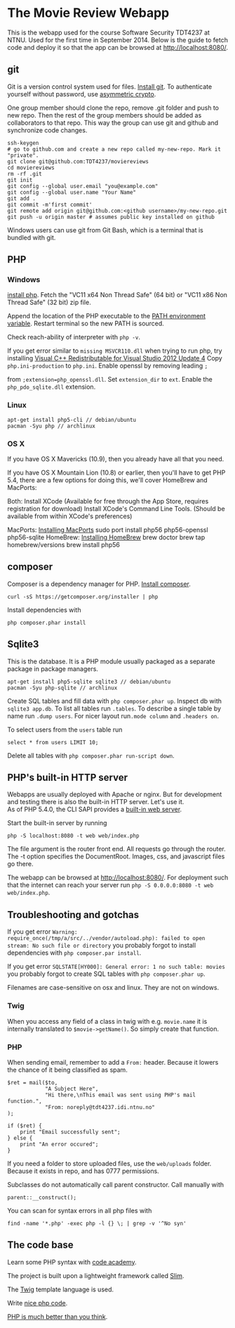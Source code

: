 
# The Movie Review Webapp

This is the webapp used for the course Software Security TDT4237
at NTNU. Used for the first time in September 2014.
Below is the guide to fetch code and deploy it so that the app
can be browsed at [http://localhost:8080/](http://localhost:8080/).

## git

Git is a version control system used for files.
[Install git](http://git-scm.com/download).
To authenticate yourself without password, 
use [asymmetric crypto](https://help.github.com/articles/generating-ssh-keys).

One group member should clone the repo, remove .git folder and push to new repo.
Then the rest of the group members
should be added as collaborators to that repo. This way the group
can use git and github and synchronize code changes.

    ssh-keygen
    # go to github.com and create a new repo called my-new-repo. Mark it "private".
    git clone git@github.com:TDT4237/moviereviews 
    cd moviereviews
    rm -rf .git
    git init
    git config --global user.email "you@example.com"
    git config --global user.name "Your Name"
    git add .
    git commit -m'first commit'
    git remote add origin git@github.com:<github username>/my-new-repo.git
    git push -u origin master # assumes public key installed on github

Windows users can use git from Git Bash, which is a terminal that
is bundled with git.

## PHP

### Windows

[install php](http://windows.php.net/download/).
Fetch the "VC11 x64 Non Thread Safe" (64 bit) or
"VC11 x86 Non Thread Safe" (32 bit) zip file.

Append the location of the PHP executable to the
[PATH environment variable](https://stackoverflow.com/questions/17727436/how-to-properly-set-php-environment-variable-to-run-commands-in-git-bash).
Restart terminal so the new PATH is sourced.

Check reach-ability of interpreter with `php -v`.

If you get error similar to `missing MSVCR110.dll` when trying to run php, try installing
[Visual C++ Redistributable for Visual Studio 2012 Update 4](http://www.microsoft.com/en-us/download/details.aspx?id=30679)
Copy `php.ini-production` to `php.ini`. Enable openssl by removing leading `;`

from `;extension=php_openssl.dll`. Set `extension_dir` to `ext`.
Enable the `php_pdo_sqlite.dll` extension.

### Linux

    apt-get install php5-cli // debian/ubuntu
    pacman -Syu php // archlinux

### OS X
If you have OS X Mavericks (10.9), then you already have all that you need.

If you have OS X Mountain Lion (10.8) or earlier, then you'll have to get PHP 5.4,
there are a few options for doing this, we'll cover HomeBrew and MacPorts:

Both:
    Install XCode (Available for free through the App Store, requires registration for download)
    Install XCode's Command Line Tools. (Should be available from within XCode's preferences)

MacPorts:
    [Installing MacPorts](https://www.macports.org/install.php)
	sudo port install php56 php56-openssl php56-sqlite
HomeBrew:
    [Installing HomeBrew](http://brew.sh)
	brew doctor
	brew tap homebrew/versions
	brew install php56

## composer

Composer is a dependency manager for PHP.
[Install composer](https://getcomposer.org/doc/00-intro.md).

    curl -sS https://getcomposer.org/installer | php

Install dependencies with

    php composer.phar install

## Sqlite3

This is the database. It is a PHP module usually packaged as a separate
package in package managers.

    apt-get install php5-sqlite sqlite3 // debian/ubuntu
    pacman -Syu php-sqlite // archlinux

Create SQL tables and fill data with `php composer.phar up`.
Inspect db with `sqlite3 app.db`.
To list all tables run `.tables`. To describe a single table by name run
 `.dump users`. For nicer layout run`.mode column` and `.headers on`.

To select users from the `users` table run

    select * from users LIMIT 10;

Delete all tables with `php composer.phar run-script down`.

## PHP's built-in HTTP server

Webapps are usually deployed with Apache or nginx. But for development
and testing there is also the built-in HTTP server. Let's use it.  
As of PHP 5.4.0, the CLI SAPI provides a 
[built-in web server](http://php.net/manual/en/features.commandline.webserver.php).

Start the built-in server by running

    php -S localhost:8080 -t web web/index.php

The file argument is the router front end. All requests go through
the router. The -t option specifies the
DocumentRoot. Images, css, and javascript files go there.

The webapp can be browsed at [http://localhost:8080/](http://localhost:8080/).
For deployment such that the internet can reach your server run
`php -S 0.0.0.0:8080 -t web web/index.php`.

## Troubleshooting and gotchas

If you get error 
`Warning: require_once(/tmp/a/src/../vendor/autoload.php): failed to open stream: No such file or directory`
you probably forgot to install dependencies with `php composer.par install`.

If you get error
`SQLSTATE[HY000]: General error: 1 no such table: movies`
you probably forgot to create SQL tables with `php composer.phar up`.

Filenames are case-sensitive on osx and linux. They are not on windows.

### Twig

When you access any field of a class in twig with e.g. `movie.name` it is internally
translated to `$movie->getName()`. So simply create that function.

### PHP

When sending email, remember to add a `From:` header. Because it lowers
the chance of it being classified as spam.

    $ret = mail($to,
                "A Subject Here",
                "Hi there,\nThis email was sent using PHP's mail function.",
                "From: noreply@tdt4237.idi.ntnu.no"
    );

    if ($ret) {
        print "Email successfully sent";
    } else {
        print "An error occured";
    }

If you need a folder to store uploaded files, use the `web/uploads` folder.
Because it exists in repo, and has 0777 permissions.

Subclasses do not automatically call parent constructor. Call manually with

    parent::__construct();

You can scan for syntax errors in all php files with

    find -name '*.php' -exec php -l {} \; | grep -v '^No syn'

## The code base

Learn some PHP syntax with [code academy](http://www.codecademy.com/en/tracks/php).

The project is built upon a lightweight framework called
[Slim](http://docs.slimframework.com/).

The
[Twig](http://twig.sensiolabs.org/doc/templates.html)
template language is used.

Write [nice php code](http://www.phptherightway.com/).

[PHP is much better than you think](http://fabien.potencier.org/article/64/php-is-much-better-than-you-think).
